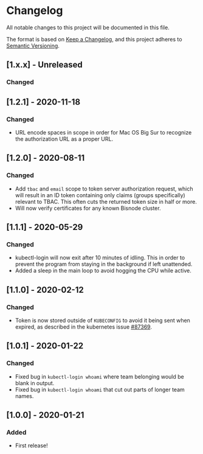 # Changelog
All notable changes to this project will be documented in this file.

The format is based on [Keep a Changelog](https://keepachangelog.com/en/1.0.0/),
and this project adheres to [Semantic Versioning](https://semver.org/spec/v2.0.0.html).

## [1.x.x] - Unreleased
### Changed

## [1.2.1] - 2020-11-18
### Changed
- URL encode spaces in scope in order for Mac OS Big Sur to recognize the authorization URL as a proper URL.

## [1.2.0] - 2020-08-11
### Changed
- Add `tbac` and `email` scope to token server authorization request, which will result in an ID token containing only
  claims (groups specifically) relevant to TBAC. This often cuts the returned token size in half or more.
- Will now verify certificates for any known Bisnode cluster.

## [1.1.1] - 2020-05-29
### Changed
- kubectl-login will now exit after 10 minutes of idling. This in order to prevent the program from staying in the
  background if left unattended.
- Added a sleep in the main loop to avoid hogging the CPU while active.

## [1.1.0] - 2020-02-12
### Changed
- Token is now stored outside of `KUBECONFIG` to avoid it being sent when expired, as described in the kubernetes issue
  [#87369](https://github.com/kubernetes/kubernetes/issues/87369).

## [1.0.1] - 2020-01-22
### Changed
- Fixed bug in `kubectl-login whoami` where team belonging would be blank in output.
- Fixed bug in `kubectl-login whoami` that cut out parts of longer team names.

## [1.0.0] - 2020-01-21
### Added
- First release!
